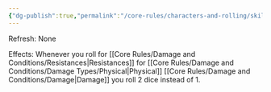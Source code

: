 ```yaml
---
{"dg-publish":true,"permalink":"/core-rules/characters-and-rolling/skills-and-flaws/skill-list/might/rank-3/physically-hardened/"}
---
```


Refresh: None

Effects:
Whenever you roll for [[Core Rules/Damage and Conditions/Resistances\|Resistances]] for [[Core Rules/Damage and Conditions/Damage Types/Physical\|Physical]] [[Core Rules/Damage and Conditions/Damage\|Damage]] you roll 2 dice instead of 1.
